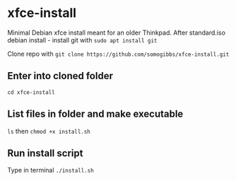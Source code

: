 # xfce-install
Minimal Debian xfce install meant for an older Thinkpad.
After standard.iso debian install - install git with `sudo apt install git` 

Clone repo with `git clone https://github.com/somogibbs/xfce-install.git`

## Enter into cloned folder 
`cd xfce-install`

## List files in folder and make executable 
`ls` then `chmod +x install.sh` 

## Run install script
Type in terminal `./install.sh`
